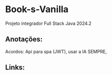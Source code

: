 # Book-s-Vanilla
Projeto integrador Full Stack Java 2024.2

##  Anotações:
 Acordos:
 Api para spa (JWT), usar a IA SEMPRE,  

 
 
 
## Links:
